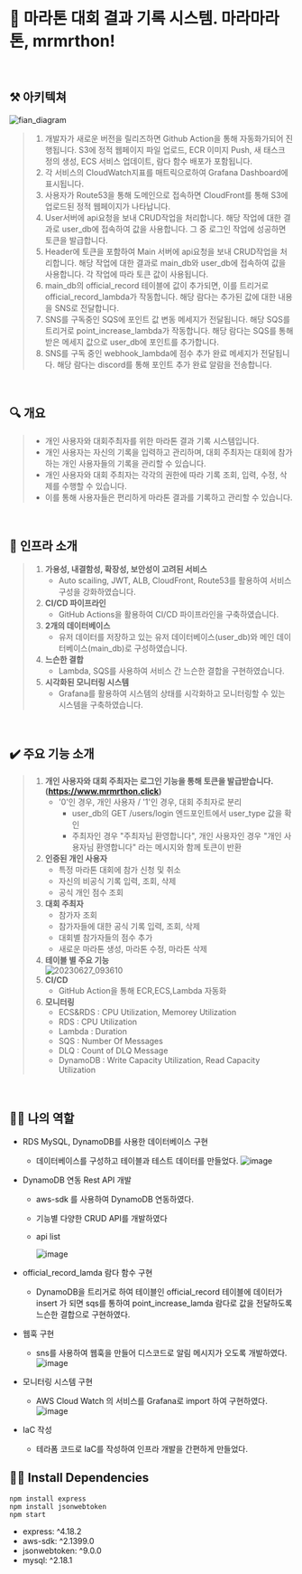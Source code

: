 # 🚩 마라톤 대회 결과 기록 시스템. 마라마라톤, mrmrthon!

<br>

## ⚒️ 아키텍쳐
![fian_diagram](https://github.com/cs-devops-bootcamp/devops-04-Final-Team2/assets/126468493/1810e67b-7339-4ee7-b6b8-ba21218f0ecc)<br>
> 1. 개발자가 새로운 버전을 릴리즈하면 Github Action을 통해 자동화가되어 진행됩니다. S3에 정적 웹페이지 파일 업로드, ECR 이미지 Push, 새 태스크 정의 생성, ECS 서비스 업데이트, 람다 함수 배포가 포함됩니다.
> 2. 각 서비스의 CloudWatch지표를 매트릭으로하여 Grafana Dashboard에 표시됩니다.
> 3. 사용자가 Route53을 통해 도메인으로 접속하면 CloudFront를 통해 S3에 업로드된 정적 웹페이지가 나타납니다.
> 4. User서버에 api요청을 보내 CRUD작업을 처리합니다. 해당 작업에 대한 결과로 user_db에 접속하여 값을 사용합니다. 그 중 로그인 작업에 성공하면 토큰을 발급합니다.
> 5. Header에 토큰을 포함하여 Main 서버에 api요청을 보내 CRUD작업을 처리합니다. 해당 작업에 대한 결과로 main_db와 user_db에 접속하여 값을 사용합니다. 각 작업에 따라 토큰 값이 사용됩니다.
> 6. main_db의 official_record 테이블에 값이 추가되면, 이를 트리거로 official_record_lambda가 작동합니다. 해당 람다는 추가된 값에 대한 내용을 SNS로 전달합니다.
> 7. SNS를 구독중인 SQS에 포인트 값 변동 메세지가 전달됩니다. 해당 SQS를 트리거로 point_increase_lambda가 작동합니다. 해당 람다는 SQS를 통해 받은 메세지 값으로 user_db에 포인트를 추가합니다.
> 8. SNS를 구독 중인 webhook_lambda에 점수 추가 완료 메세지가 전달됩니다. 해당 람다는 discord를 통해 포인트 추가 완료 알람을 전송합니다.
<br>

## 🔍 개요
> - 개인 사용자와 대회주최자를 위한 마라톤 결과 기록 시스템입니다.<br>
> - 개인 사용자는 자신의 기록을 입력하고 관리하며, 대회 주최자는 대회에 참가하는 개인 사용자들의 기록을 관리할 수 있습니다.
> - 개인 사용자와 대회 주최자는 각각의 권한에 따라 기록 조회, 입력, 수정, 삭제를 수행할 수 있습니다.
> - 이를 통해 사용자들은 편리하게 마라톤 결과를 기록하고 관리할 수 있습니다.<br>
<br>

## 📑 인프라 소개
> 1. **가용성, 내결함성, 확장성, 보안성이 고려된 서비스**
>     - Auto scailing, JWT, ALB, CloudFront, Route53를 활용하여 서비스 구성을 강화하였습니다.
> 3. **CI/CD 파이프라인**
>    - GitHub Actions을 활용하여 CI/CD 파이프라인을 구축하였습니다.<br>
> 4. **2개의 데이터베이스**
>    - 유저 데이터를 저장하고 있는 유저 데이터베이스(user_db)와 메인 데이터베이스(main_db)로 구성하였습니다.<br>
> 5. **느슨한 결합**
>    - Lambda, SQS를 사용하여 서비스 간 느슨한 결합을 구현하였습니다.<br>
> 6. **시각화된 모니터링 시스템**
>    - Grafana를 활용하여 시스템의 상태를 시각화하고 모니터링할 수 있는 시스템을 구축하였습니다.
<br>

## ✔️ 주요 기능 소개
> 1. **개인 사용자와 대회 주최자는 로그인 기능을 통해 토큰을 발급받습니다. (https://www.mrmrthon.click)**
>    - '0'인 경우, 개인 사용자 / '1'인 경우, 대회 주최자로 분리
>      - user_db의 GET /users/login 엔드포인트에서 user_type 값을 확인
>      - 주최자인 경우 "주최자님 환영합니다", 개인 사용자인 경우 "개인 사용자님 환영합니다" 라는 메시지와 함께 토큰이 반환
> 2. **인증된 개인 사용자**
>    - 특정 마라톤 대회에 참가 신청 및 취소
>    - 자신의 비공식 기록 입력, 조회, 삭제
>    - 공식 개인 점수 조회
> 3. **대회 주최자**
>    - 참가자 조회
>    - 참가자들에 대한 공식 기록 입력, 조회, 삭제
>    - 대회별 참가자들의 점수 추가
>    - 새로운 마라톤 생성, 마라톤 수정, 마라톤 삭제
> 4. **테이블 별 주요 기능**<br>
>  ![20230627_093610](https://github.com/cs-devops-bootcamp/devops-04-Final-Team2/assets/126468493/550c102c-ef78-4540-9b2a-b4ef0ea80e10)<br>
> 5. **CI/CD**
>    - GitHub Action을 통해 ECR,ECS,Lambda 자동화
> 6. **모니터링**
>    - ECS&RDS : CPU Utilization, Memorey Utilization
>    - RDS : CPU Utilization
>    - Lambda : Duration
>    - SQS : Number Of Messages
>    - DLQ : Count of DLQ Message
>    - DynamoDB : Write Capacity Utilization, Read Capacity Utilization
<br>

## 🙋‍♀️ 나의 역할
- RDS MySQL, DynamoDB를 사용한 데이터베이스 구현
    - 데이터베이스를 구성하고 테이블과 테스트 데이터를 만들었다. 
      ![image](https://github.com/parknahye/mrmrthon/assets/127065825/635b444c-0c51-4bc6-a932-4bfd70d16a14)

- DynamoDB 연동  Rest API 개발
    - aws-sdk 를 사용하여 DynamoDB 연동하였다.
    - 기능별 다양한 CRUD API를 개발하였다
    - api list

      ![image](https://github.com/parknahye/mrmrthon/assets/127065825/4242ed5e-dd0b-476b-a995-0053923f5a43)

- official_record_lamda 람다 함수 구현
    - DynamoDB을 트리거로 하여 테이블인 official_record 테이블에 데이터가 insert 가 되면 sqs를 통하여 point_increase_lamda 람다로 값을 전달하도록 느슨한 결합으로 구현하였다.

- 웹훅 구현
    - sns를 사용하여 웹훅을 만들어 디스코드로 알림 메시지가 오도록 개발하였다.
      ![image](https://github.com/parknahye/mrmrthon/assets/127065825/b298664e-a2d9-4d06-81c6-0767d39c66a9)
      
- 모니터링 시스템 구현
    - AWS Cloud Watch 의 서비스를 Grafana로 import 하여 구현하였다.
      ![image](https://github.com/parknahye/mrmrthon/assets/127065825/ff3aa59a-8cc1-4744-ab73-31a98f52d8fe)

- IaC 작성
    - 테라폼 코드로 IaC를 작성하여 인프라 개발을 간편하게 만들었다.

## 🏃‍♀️ Install Dependencies

```
npm install express
npm install jsonwebtoken
npm start
```
- express: ^4.18.2
- aws-sdk: ^2.1399.0
- jsonwebtoken: ^9.0.0
- mysql: ^2.18.1
